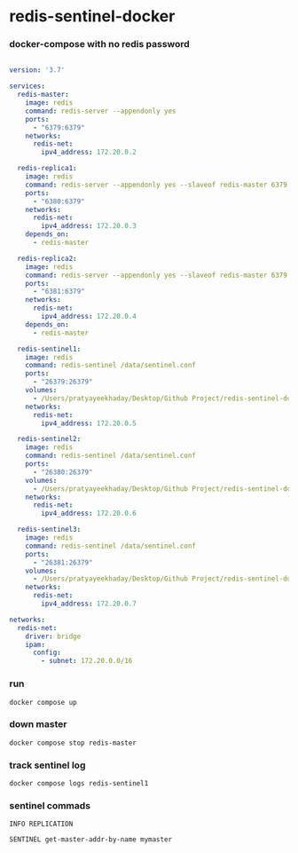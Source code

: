 # redis-sentinel-docker

### docker-compose with no redis password

```yaml

version: '3.7'

services:
  redis-master:
    image: redis
    command: redis-server --appendonly yes
    ports:
      - "6379:6379"
    networks:
      redis-net:
        ipv4_address: 172.20.0.2

  redis-replica1:
    image: redis
    command: redis-server --appendonly yes --slaveof redis-master 6379
    ports:
      - "6380:6379"
    networks:
      redis-net:
        ipv4_address: 172.20.0.3
    depends_on:
      - redis-master

  redis-replica2:
    image: redis
    command: redis-server --appendonly yes --slaveof redis-master 6379
    ports:
      - "6381:6379"
    networks:
      redis-net:
        ipv4_address: 172.20.0.4
    depends_on:
      - redis-master

  redis-sentinel1:
    image: redis
    command: redis-sentinel /data/sentinel.conf
    ports:
      - "26379:26379"
    volumes:
      - /Users/pratyayeekhaday/Desktop/Github Project/redis-sentinel-docker/sentinel1:/data
    networks:
      redis-net:
        ipv4_address: 172.20.0.5

  redis-sentinel2:
    image: redis
    command: redis-sentinel /data/sentinel.conf
    ports:
      - "26380:26379"
    volumes:
      - /Users/pratyayeekhaday/Desktop/Github Project/redis-sentinel-docker/sentinel2:/data
    networks:
      redis-net:
        ipv4_address: 172.20.0.6

  redis-sentinel3:
    image: redis
    command: redis-sentinel /data/sentinel.conf
    ports:
      - "26381:26379"
    volumes:
      - /Users/pratyayeekhaday/Desktop/Github Project/redis-sentinel-docker/sentinel3:/data
    networks:
      redis-net:
        ipv4_address: 172.20.0.7

networks:
  redis-net:
    driver: bridge
    ipam:
      config:
        - subnet: 172.20.0.0/16

```

### run 

    docker compose up 

### down master

    docker compose stop redis-master


### track sentinel log

    docker compose logs redis-sentinel1


### sentinel commads

    INFO REPLICATION

    SENTINEL get-master-addr-by-name mymaster

